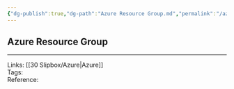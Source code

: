 ```yaml
---
{"dg-publish":true,"dg-path":"Azure Resource Group.md","permalink":"/azure-resource-group/","tags":["notes"]}
---
```



## Azure Resource Group

---

Links: [[30 Slipbox/Azure\|Azure]]  
Tags:  
Reference:
